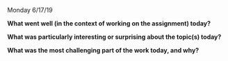 Monday 6/17/19

**What went well (in the context of working on the assignment) today?**

**What was particularly interesting or surprising about the topic(s) today?**

**What was the most challenging part of the work today, and why?**
